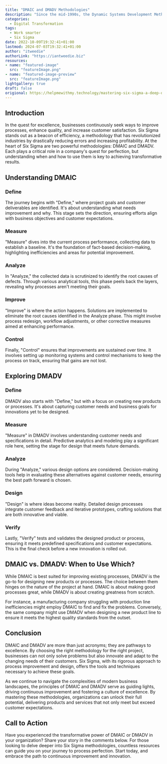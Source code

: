 ```yaml
---
title: "DMAIC and DMADV Methodologies"
description: "Since the mid-1990s, the Dynamic Systems Development Method (DSDM) has been a cornerstone in agile project management, reshaping how businesses approach project delivery. Unlike traditional methods that stick rigidly to specifications and schedules, DSDM champions flexibility, efficiency, and active stakeholder involvement. This framework empowers organizations to adapt swiftly to changing requirements while keeping projects on time and within budget."
categories:
  - Digital Transformation
tags:
  - Work smarter
  - Six Sigma
date: 2022-10-09T19:32:41+01:00
lastmod: 2024-07-03T19:32:41+01:00
author: "itweedie"
authorLink: "https://iantweedie.biz"
resources:
- name: "featured-image"
  src: "featureImage.png"
- name: "featured-image-preview"
  src: "featureImage.png"
lightgallery: true
draft: false
origional: https://helpmewithmy.technology/mastering-six-sigma-a-deep-dive-into-dmaic-and-dmadv-methodologies/
---
```


## Introduction
In the quest for excellence, businesses continuously seek ways to improve processes, enhance quality, and increase customer satisfaction. Six Sigma stands out as a beacon of efficiency, a methodology that has revolutionized industries by drastically reducing errors and increasing profitability. At the heart of Six Sigma are two powerful methodologies: DMAIC and DMADV. Each plays a critical role in a company's quest for perfection, but understanding when and how to use them is key to achieving transformative results.

## Understanding DMAIC

### Define

The journey begins with "Define," where project goals and customer deliverables are identified. It's about understanding what needs improvement and why. This stage sets the direction, ensuring efforts align with business objectives and customer expectations.

### Measure

"Measure" dives into the current process performance, collecting data to establish a baseline. It's the foundation of fact-based decision-making, highlighting inefficiencies and areas for potential improvement.

### Analyze

In "Analyze," the collected data is scrutinized to identify the root causes of defects. Through various analytical tools, this phase peels back the layers, revealing why processes aren't meeting their goals.

### Improve

"Improve" is where the action happens. Solutions are implemented to eliminate the root causes identified in the Analyze phase. This might involve process redesign, workflow adjustments, or other corrective measures aimed at enhancing performance.

### Control

Finally, "Control" ensures that improvements are sustained over time. It involves setting up monitoring systems and control mechanisms to keep the process on track, ensuring that gains are not lost.

## Exploring DMADV

### Define

DMADV also starts with "Define," but with a focus on creating new products or processes. It's about capturing customer needs and business goals for innovations yet to be designed.

### Measure

"Measure" in DMADV involves understanding customer needs and specifications in detail. Predictive analytics and modeling play a significant role here, setting the stage for design that meets future demands.

### Analyze

During "Analyze," various design options are considered. Decision-making tools help in evaluating these alternatives against customer needs, ensuring the best path forward is chosen.

### Design

"Design" is where ideas become reality. Detailed design processes integrate customer feedback and iterative prototypes, crafting solutions that are both innovative and viable.

### Verify

Lastly, "Verify" tests and validates the designed product or process, ensuring it meets predefined specifications and customer expectations. This is the final check before a new innovation is rolled out.

## DMAIC vs. DMADV: When to Use Which?

While DMAIC is best suited for improving existing processes, DMADV is the go-to for designing new products or processes. The choice between them hinges on the nature of the project at hand. DMAIC is about making good processes great, while DMADV is about creating greatness from scratch.

For instance, a manufacturing company struggling with production line inefficiencies might employ DMAIC to find and fix the problems. Conversely, the same company might use DMADV when designing a new product line to ensure it meets the highest quality standards from the outset.

## Conclusion

DMAIC and DMADV are more than just acronyms; they are pathways to excellence. By choosing the right methodology for the right project, businesses can not only solve problems but also innovate and adapt to the changing needs of their customers. Six Sigma, with its rigorous approach to process improvement and design, offers the tools and techniques necessary to achieve these goals.

As we continue to navigate the complexities of modern business landscapes, the principles of DMAIC and DMADV serve as guiding lights, driving continuous improvement and fostering a culture of excellence. By mastering these methodologies, organizations can unlock their full potential, delivering products and services that not only meet but exceed customer expectations.

## Call to Action

Have you experienced the transformative power of DMAIC or DMADV in your organization? Share your story in the comments below. For those looking to delve deeper into Six Sigma methodologies, countless resources can guide you on your journey to process perfection. Start today, and embrace the path to continuous improvement and innovation.